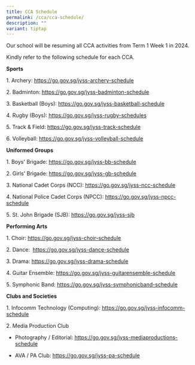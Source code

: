 ```yaml
---
title: CCA Schedule
permalink: /cca/cca-schedule/
description: ""
variant: tiptap
---
```

<p>Our school will be resuming all CCA activities from Term 1 Week 1 in 2024.</p>
<p>Kindly refer to the following schedule for each CCA.</p>
<p><strong>Sports</strong>
</p>
<p>1. Archery: <a href="https://docs.google.com/spreadsheets/d/1swiy7f3piZcb5D5KIlcuE0bhGYXh0jc4ix6FfIRXagw/edit#gid=902890303" rel="noopener noreferrer nofollow" target="_blank"><u>https://go.gov.sg/jyss-archery-schedule</u></a>
</p>
<p>2. Badminton: <a href="https://file.go.gov.sg/jyss-badminton-schedule-term3.pdf" rel="noopener noreferrer nofollow" target="_blank"><u>https://go.gov.sg/jyss-badminton-schedule</u></a>
</p>
<p>3. Basketball (Boys): <a href="https://docs.google.com/spreadsheets/d/1flTXKJhxLQIDNO7Bx2Siu1KbwC-kSMxj/edit?usp=sharing&amp;ouid=100489842546183031767&amp;rtpof=true&amp;sd=true" rel="noopener noreferrer nofollow" target="_blank"><u>https://go.gov.sg/jyss-basketball-schedule</u></a>
</p>
<p>4. Rugby (Boys): <a href="https://docs.google.com/document/d/1kkmfUB--15xDObDRYj3jgFrIGmjE_8KRRt9jO9anO88/edit" rel="noopener noreferrer nofollow" target="_blank">https://go.gov.sg/jyss-rugby-schedules</a>
</p>
<p>5. Track &amp; Field: <a href="https://docs.google.com/spreadsheets/d/e/2PACX-1vQ654GxVbfJ-QYvggsS2p2-2V61kWjk5t162Ml3LliF6LGS2BeYCFBYFVsGpkGL9AZ3-ow8STZjnEG2/pubhtml?gid=524049236&amp;single=true" rel="noopener noreferrer nofollow" target="_blank"><u>https://go.gov.sg/jyss-track-schedule</u></a>
</p>
<p>6. Volleyball: <a href="https://docs.google.com/spreadsheets/d/17tSSEx_TptI8K6sCm-5xa1Ku5-b7J5OjfZwP-9a0FhI/edit#gid=1978245945" rel="noopener noreferrer nofollow" target="_blank"><u>https://go.gov.sg/jyss-volleyball-schedule</u></a>
</p>
<p><strong>Uniformed Groups</strong>
</p>
<p>1. Boys' Brigade: <a href="https://docs.google.com/spreadsheets/d/1UrF2pmaqUbaRTDuW2M6vWxf6X14LQMpy/edit#gid=1850618732" rel="noopener noreferrer nofollow" target="_blank"><u>https://go.gov.sg/jyss-bb-schedule</u></a>
</p>
<p>2. Girls' Brigade: <a href="https://docs.google.com/spreadsheets/d/1RyS5_868V6wy1UmilYrogAD2UefjgJWsv4BOUIob1d4/edit#gid=1972980739" rel="noopener" target="_blank"><u>https://go.gov.sg/jyss-gb-schedule</u></a><u><br></u>
</p>
<p>3. National Cadet Corps (NCC): <a href="https://docs.google.com/spreadsheets/d/14vhY0Ns2R25QtfRHt1XOy2IM2zT_pI5vFeMOXmA5zTA/edit#gid=131856016" rel="noopener noreferrer nofollow" target="_blank"><u>https://go.gov.sg/jyss-ncc-schedule</u></a>
</p>
<p>4. National Police Cadet Corps (NPCC): <a href="https://docs.google.com/spreadsheets/d/103vn0i8idVse7yodShQycKczngBuRaZj/edit#gid=127127234" rel="noopener noreferrer nofollow" target="_blank"><u>https://go.gov.sg/jyss-npcc-schedule</u></a>
</p>
<p>5. St. John Brigade (SJB): <a href="https://docs.google.com/spreadsheets/d/1SuXTe-sWYTpIaD0syTIwWJXOD-31Ld4o1ALpeNR5THg/edit#gid=59951477" rel="noopener noreferrer nofollow" target="_blank"><u>https://go.gov.sg/jyss-sjb</u></a>
</p>
<p><strong>Performing Arts</strong>
</p>
<p>1. Choir: <a href="https://docs.google.com/spreadsheets/d/1Qr716rSEp9JEtcTyY1ESCLjwvwDhZD_B/edit#gid=1705153415" rel="noopener noreferrer nofollow" target="_blank"><u>https://go.gov.sg/jyss-choir-schedule</u></a>
</p>
<p>2. Dance: &nbsp;<a href="https://docs.google.com/spreadsheets/d/1PPGNUYyJqpg00pyLjdQ3nr36Etelf5yOnI2GYYGkpiA/edit#gid=321501424" rel="noopener noreferrer nofollow" target="_blank"><u>https://go.gov.sg/jyss-dance-schedule</u></a>
</p>
<p>3. Drama: <a href="https://docs.google.com/spreadsheets/d/1t6ZDfX0Suk-TibFckoMLWk8OQKwVzgy2tM7zDKyRn1I/edit#gid=0" rel="noopener noreferrer nofollow" target="_blank"><u>https://go.gov.sg/jyss-drama-schedule</u></a>
</p>
<p>4. Guitar Ensemble: <a href="https://docs.google.com/spreadsheets/d/1clbzVxXmGNNn_t8g68Yxt6JXa0uNArU5PkrMbz1OdGU/edit#gid=0" rel="noopener noreferrer nofollow" target="_blank"><u>https://go.gov.sg/jyss-guitarensemble-schedule</u></a>
</p>
<p>5. Symphonic Band: <a href="https://docs.google.com/spreadsheets/d/14q2L_qwQ0Ud9Z58ZnxBvroiaeQvY1I8QweVNLoy86ZQ/edit#gid=0" rel="noopener" target="_blank"><u>https://go.gov.sg/jyss-symphonicband-schedule</u></a>
</p>
<p><strong>Clubs and Societies</strong>
</p>
<p>1. Infocomm Technology (Computing): <a href="https://docs.google.com/spreadsheets/d/1LQCYk8LnM1uNJSkaF_-kMzTnLCOTqe_DUxuDbqL_yDM/edit?usp=sharing" rel="noopener noreferrer nofollow" target="_blank"><u>https://go.gov.sg/jyss-infocomm-schedule</u></a>
</p>
<p>2. Media Production Club</p>
<ul data-tight="true" class="tight">
<li>
<p>Photography / Editorial: <a href="https://docs.google.com/spreadsheets/d/1sU1uzTgodfHpFZLwiu9vj9wnXXC7OeXosZ65SWhazc4/edit#gid=545536081" rel="noopener noreferrer nofollow" target="_blank"><u>https://go.gov.sg/jyss-mediaproductions-schedule</u></a>
</p>
</li>
<li>
<p>AVA / PA Club: <a href="https://docs.google.com/spreadsheets/d/1wWt61opBkkx3ZMamyEZNfABbGyZZGypO1g7on-rDal0/edit" rel="noopener" target="_blank"><u>https://go.gov.sg/jyss-pa-schedule</u></a>
</p>
</li>
</ul>
<p></p>